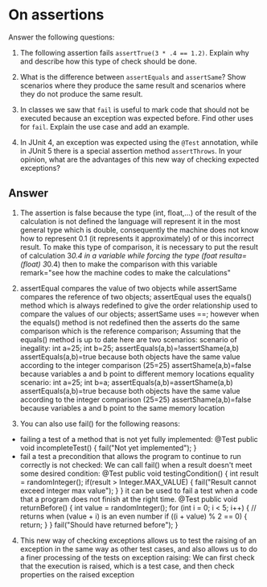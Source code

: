 # On assertions

Answer the following questions:

1. The following assertion fails `assertTrue(3 * .4 == 1.2)`. Explain why and describe how this type of check should be done.

2. What is the difference between `assertEquals` and `assertSame`? Show scenarios where they produce the same result and scenarios where they do not produce the same result.

3. In classes we saw that `fail` is useful to mark code that should not be executed because an exception was expected before. Find other uses for `fail`. Explain the use case and add an example.

4. In JUnit 4, an exception was expected using the `@Test` annotation, while in JUnit 5 there is a special assertion method `assertThrows`. In your opinion, what are the advantages of this new way of checking expected exceptions?

## Answer

1. The assertion is false because the type (int, float,...) of the result of the calculation is not defined the language will represent it in the most general type which is double, consequently the machine does not know how to represent 0.1 (it represents it approximately) of or this incorrect result. To make this type of comparison, it is necessary to put the result of calculation 3*0.4 in a variable while forcing the type (foat resulta=(float) 3*0.4) then to make the comparison with this variable
	remark="see how the machine codes to make the calculations"

2. assertEqual compares the value of two objects while assertSame compares the reference of two objects;
assertEqual uses the equals() method which is always redefined to give the order relationship used to compare the values of our objects; assertSame uses ==;
however when the equals() method is not redefined then the asserts do the same comparison which is the reference comparison;
Assuming that the equals() method is up to date here are two scenarios:
scenario of inegality:
	int a=25;
	int b=25;
	assertEquals(a,b)=!assertShame(a,b) 
	assertEquals(a,b)=true because both objects have the same value according to the integer comparison (25=25)
	assertShame(a,b)=false because variables a and b point to different memory locations
equality scenario:
	int a=25;
	int b=a;
	assertEquals(a,b)=assertShame(a,b) 
	assertEquals(a,b)=true because both objects have the same value according to the integer comparison (25=25)
	assertShame(a,b)=false because variables a and b point to the same memory location

3. You can also use fail() for the following reasons:
- failing a test of a method that is not yet fully implemented:
	@Test
	public void incompleteTest() {
    	fail("Not yet implemented");
	}
- fail a test a precondition that allows the program to continue to run correctly is not checked:
We can call fail() when a result doesn't meet some desired condition:
	@Test
	public void testingCondition() {
	    int result = randomInteger();
	    if(result > Integer.MAX_VALUE) {
		fail("Result cannot exceed integer max value");
	    }
	}
it can be used to fail a test when a code that a program does not finish at the right time.
	@Test
	public void returnBefore() {
	    int value = randomInteger();
	    for (int i = 0; i < 5; i++) {
		// returns when (value + i) is an even number
		if ((i + value) % 2 == 0) {
		    return;
		}
	    }
	    fail("Should have returned before");
	}

4. This new way of checking exceptions allows us to test the raising of an exception in the same way as other test cases, and also allows us to do a finer processing of the tests on exception raising:
 We can first check that the execution is raised, which is a test case, and then check properties on the raised exception
